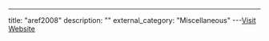 ---
title: "aref2008"
description: ""
external_category: "Miscellaneous"
---[Visit Website](https://github.com/aref2008)

